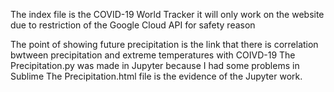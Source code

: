 The index file is the COVID-19 World Tracker it will only work on the website due to restriction of the Google Cloud API for safety reason

The point of showing future precipitation is the link that there is correlation bwtween precipitation and extreme temperatures with COIVD-19 
The Precipitation.py was made in Jupyter because I had some problems in Sublime
The Precipitation.html file is the evidence of the Jupyter work.
